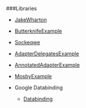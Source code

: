 ###Libraries
- [JakeWharton](https://github.com/JakeWharton)
 - [Butterknife](https://github.com/JakeWharton/butterknife)[Example](https://github.com/JakeWharton/butterknife)

- [Sockeqwe](https://github.com/sockeqwe)
 - [AdapterDelegates](https://github.com/sockeqwe/adapterDelegates)[Example](https://github.com/sockeqwe/adapterDelegates)
 - [AnnotatedAdapter](https://github.com/sockeqwe/annotatedAdapter)[Example](https://github.com/sockeqwe/annotatedAdapter)
 - [Mosby](https://github.com/sockeqwe/mosby)[Example](https://github.com/sockeqwe/mosby)


- Google Databinding
  - [Databinding](https://developer.android.com/tools/data-binding/guide.html)

